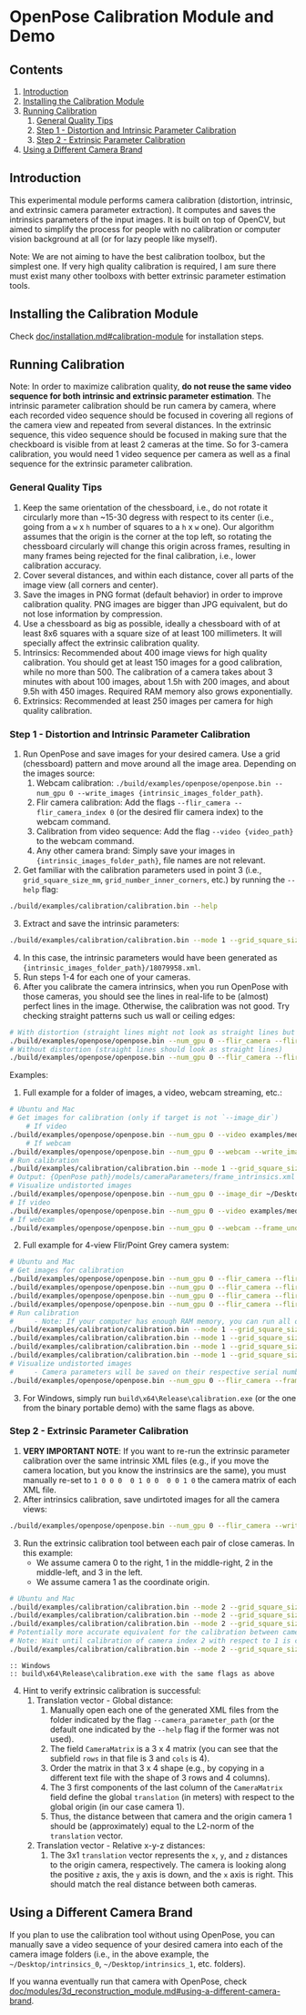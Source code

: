 OpenPose Calibration Module and Demo
=============================================

## Contents
1. [Introduction](#introduction)
2. [Installing the Calibration Module](#installing-the-calibration-module)
3. [Running Calibration](#running-calibration)
    1. [General Quality Tips](#general-quality-tips)
    2. [Step 1 - Distortion and Intrinsic Parameter Calibration](#step-1---distortion-and-intrinsic-parameter-calibration)
    3. [Step 2 - Extrinsic Parameter Calibration](#step-2---extrinsic-parameter-calibration)
4. [Using a Different Camera Brand](#using-a-different-camera-brand)



## Introduction
This experimental module performs camera calibration (distortion, intrinsic, and extrinsic camera parameter extraction). It computes and saves the intrinsics parameters of the input images. It is built on top of OpenCV, but aimed to simplify the process for people with no calibration or computer vision background at all (or for lazy people like myself).

Note: We are not aiming to have the best calibration toolbox, but the simplest one. If very high quality calibration is required, I am sure there must exist many other toolboxs with better extrinsic parameter estimation tools.



## Installing the Calibration Module
Check [doc/installation.md#calibration-module](./installation.md#calibration-module) for installation steps.



## Running Calibration
Note: In order to maximize calibration quality, **do not reuse the same video sequence for both intrinsic and extrinsic parameter estimation**. The intrinsic parameter calibration should be run camera by camera, where each recorded video sequence should be focused in covering all regions of the camera view and repeated from several distances. In the extrinsic sequence, this video sequence should be focused in making sure that the checkboard is visible from at least 2 cameras at the time. So for 3-camera calibration, you would need 1 video sequence per camera as well as a final sequence for the extrinsic parameter calibration.

### General Quality Tips
1. Keep the same orientation of the chessboard, i.e., do not rotate it circularly more than ~15-30 degress with respect to its center (i.e., going from a `w` x `h` number of squares to a `h` x `w` one). Our algorithm assumes that the origin is the corner at the top left, so rotating the chessboard circularly will change this origin across frames, resulting in many frames being rejected for the final calibration, i.e., lower calibration accuracy.
2. Cover several distances, and within each distance, cover all parts of the image view (all corners and center).
3. Save the images in PNG format (default behavior) in order to improve calibration quality. PNG images are bigger than JPG equivalent, but do not lose information by compression.
4. Use a chessboard as big as possible, ideally a chessboard with of at least 8x6 squares with a square size of at least 100 millimeters. It will specially affect the extrinsic calibration quality.
5. Intrinsics: Recommended about 400 image views for high quality calibration. You should get at least 150 images for a good calibration, while no more than 500. The calibration of a camera takes about 3 minutes with about 100 images, about 1.5h with 200 images, and about 9.5h with 450 images. Required RAM memory also grows exponentially.
6. Extrinsics: Recommended at least 250 images per camera for high quality calibration.

### Step 1 - Distortion and Intrinsic Parameter Calibration
1. Run OpenPose and save images for your desired camera. Use a grid (chessboard) pattern and move around all the image area. Depending on the images source:
    1. Webcam calibration: `./build/examples/openpose/openpose.bin --num_gpu 0 --write_images {intrinsic_images_folder_path}`.
    2. Flir camera calibration: Add the flags `--flir_camera --flir_camera_index 0` (or the desired flir camera index) to the webcam command.
    3. Calibration from video sequence: Add the flag `--video {video_path}` to the webcam command.
    4. Any other camera brand: Simply save your images in `{intrinsic_images_folder_path}`, file names are not relevant.
2. Get familiar with the calibration parameters used in point 3 (i.e., `grid_square_size_mm`, `grid_number_inner_corners`, etc.) by running the `--help` flag:
```sh
./build/examples/calibration/calibration.bin --help
```
3. Extract and save the intrinsic parameters:
```sh
./build/examples/calibration/calibration.bin --mode 1 --grid_square_size_mm 40.0 --grid_number_inner_corners "9x5" --camera_serial_number 18079958 --calibration_image_dir {intrinsic_images_folder_path}
```
4. In this case, the intrinsic parameters would have been generated as `{intrinsic_images_folder_path}/18079958.xml`.
5. Run steps 1-4 for each one of your cameras.
6. After you calibrate the camera intrinsics, when you run OpenPose with those cameras, you should see the lines in real-life to be (almost) perfect lines in the image. Otherwise, the calibration was not good. Try checking straight patterns such us wall or ceiling edges:
```sh
# With distortion (straight lines might not look as straight lines but rather with a more circular shape)
./build/examples/openpose/openpose.bin --num_gpu 0 --flir_camera --flir_camera_index 0
# Without distortion (straight lines should look as straight lines)
./build/examples/openpose/openpose.bin --num_gpu 0 --flir_camera --flir_camera_index 0 --frame_undistort
```

Examples:

1. Full example for a folder of images, a video, webcam streaming, etc.:
```sh
# Ubuntu and Mac
# Get images for calibration (only if target is not `--image_dir`)
    # If video
./build/examples/openpose/openpose.bin --num_gpu 0 --video examples/media/video_chessboard.avi --write_images ~/Desktop/Calib_intrinsics
    # If webcam
./build/examples/openpose/openpose.bin --num_gpu 0 --webcam --write_images ~/Desktop/Calib_intrinsics
# Run calibration
./build/examples/calibration/calibration.bin --mode 1 --grid_square_size_mm 30.0 --grid_number_inner_corners "8x6" --calibration_image_dir ~/Desktop/Calib_intrinsics/ --camera_parameter_folder models/cameraParameters/ --camera_serial_number frame_intrinsics
# Output: {OpenPose path}/models/cameraParameters/frame_intrinsics.xml
# Visualize undistorted images
./build/examples/openpose/openpose.bin --num_gpu 0 --image_dir ~/Desktop/Calib_intrinsics/ --frame_undistort --camera_parameter_path "models/cameraParameters/frame_intrinsics.xml"
# If video
./build/examples/openpose/openpose.bin --num_gpu 0 --video examples/media/video_chessboard.avi --frame_undistort --camera_parameter_path "models/cameraParameters/frame_intrinsics.xml"
# If webcam
./build/examples/openpose/openpose.bin --num_gpu 0 --webcam --frame_undistort --camera_parameter_path "models/cameraParameters/frame_intrinsics.xml"
```

2. Full example for 4-view Flir/Point Grey camera system:
```sh
# Ubuntu and Mac
# Get images for calibration
./build/examples/openpose/openpose.bin --num_gpu 0 --flir_camera --flir_camera_index 0 --write_images ~/Desktop/intrinsics_0
./build/examples/openpose/openpose.bin --num_gpu 0 --flir_camera --flir_camera_index 1 --write_images ~/Desktop/intrinsics_1
./build/examples/openpose/openpose.bin --num_gpu 0 --flir_camera --flir_camera_index 2 --write_images ~/Desktop/intrinsics_2
./build/examples/openpose/openpose.bin --num_gpu 0 --flir_camera --flir_camera_index 3 --write_images ~/Desktop/intrinsics_3
# Run calibration
#     - Note: If your computer has enough RAM memory, you can run all of them at the same time in order to speed up the time (they are not internally multi-threaded).
./build/examples/calibration/calibration.bin --mode 1 --grid_square_size_mm 127.0 --grid_number_inner_corners "9x6" --camera_serial_number 17012332 --calibration_image_dir ~/Desktop/intrinsics_0
./build/examples/calibration/calibration.bin --mode 1 --grid_square_size_mm 127.0 --grid_number_inner_corners "9x6" --camera_serial_number 17092861 --calibration_image_dir ~/Desktop/intrinsics_1
./build/examples/calibration/calibration.bin --mode 1 --grid_square_size_mm 127.0 --grid_number_inner_corners "9x6" --camera_serial_number 17092865 --calibration_image_dir ~/Desktop/intrinsics_2
./build/examples/calibration/calibration.bin --mode 1 --grid_square_size_mm 127.0 --grid_number_inner_corners "9x6" --camera_serial_number 18079957 --calibration_image_dir ~/Desktop/intrinsics_3
# Visualize undistorted images
#     - Camera parameters will be saved on their respective serial number files, so OpenPose will automatically find them
./build/examples/openpose/openpose.bin --num_gpu 0 --flir_camera --frame_undistort
```

3. For Windows, simply run `build\x64\Release\calibration.exe` (or the one from the binary portable demo) with the same flags as above.



### Step 2 - Extrinsic Parameter Calibration
1. **VERY IMPORTANT NOTE**: If you want to re-run the extrinsic parameter calibration over the same intrinsic XML files (e.g., if you move the camera location, but you know the instrinsics are the same), you must manually re-set to `1 0 0 0  0 1 0 0  0 0 1 0` the camera matrix of each XML file.
2. After intrinsics calibration, save undirtoted images for all the camera views:
```sh
./build/examples/openpose/openpose.bin --num_gpu 0 --flir_camera --write_images ~/Desktop/extrinsics
```
3. Run the extrinsic calibration tool between each pair of close cameras. In this example:
	- We assume camera 0 to the right, 1 in the middle-right, 2 in the middle-left, and 3 in the left.
	- We assume camera 1 as the coordinate origin.
```sh
# Ubuntu and Mac
./build/examples/calibration/calibration.bin --mode 2 --grid_square_size_mm 127.0 --grid_number_inner_corners 9x6 --omit_distortion --calibration_image_dir ~/Desktop/extrinsics/ --cam0 1 --cam1 0
./build/examples/calibration/calibration.bin --mode 2 --grid_square_size_mm 127.0 --grid_number_inner_corners 9x6 --omit_distortion --calibration_image_dir ~/Desktop/extrinsics/ --cam0 1 --cam1 2
./build/examples/calibration/calibration.bin --mode 2 --grid_square_size_mm 127.0 --grid_number_inner_corners 9x6 --omit_distortion --calibration_image_dir ~/Desktop/extrinsics/ --cam0 1 --cam1 3
# Potentially more accurate equivalent for the calibration between cameras 1 and 3: If camera 3 and 1 are too far from each other and the calibration chessboard is not visible from both cameras at the same time enough times, the calibration can be run between camera 3 and camera 2, which is closer to 3. In that case, the `combine_cam0_extrinsics` flag is required, which tells the calibration toolbox that cam0 is not the global origin (in this case is camera 1).
# Note: Wait until calibration of camera index 2 with respect to 1 is completed, as information from camera 2 XML calibration file will be used:
./build/examples/calibration/calibration.bin --mode 2 --grid_square_size_mm 127.0 --grid_number_inner_corners 9x6 --omit_distortion --calibration_image_dir ~/Desktop/extrinsics/ --cam0 2 --cam1 3 --combine_cam0_extrinsics
```
```
:: Windows
:: build\x64\Release\calibration.exe with the same flags as above
```
4. Hint to verify extrinsic calibration is successful:
    1. Translation vector - Global distance:
        1. Manually open each one of the generated XML files from the folder indicated by the flag `--camera_parameter_path` (or the default one indicated by the `--help` flag if the former was not used).
        2. The field `CameraMatrix` is a 3 x 4 matrix (you can see that the subfield `rows` in that file is 3 and `cols` is 4).
        3. Order the matrix in that 3 x 4 shape (e.g., by copying in a different text file with the shape of 3 rows and 4 columns).
        4. The 3 first components of the last column of the `CameraMatrix` field define the global `translation` (in meters) with respect to the global origin (in our case camera 1).
        5. Thus, the distance between that camera and the origin camera 1 should be (approximately) equal to the L2-norm of the `translation` vector.
    2. Translation vector - Relative x-y-z distances:
        1. The 3x1 `translation` vector represents the `x`, `y`, and `z` distances to the origin camera, respectively. The camera is looking along the positive `z` axis, the `y` axis is down, and the `x` axis is right. This should match the real distance between both cameras.



## Using a Different Camera Brand
If you plan to use the calibration tool without using OpenPose, you can manually save a video sequence of your desired camera into each of the camera image folders (i.e., in the above example, the `~/Desktop/intrinsics_0`, `~/Desktop/intrinsics_1`, etc. folders).

If you wanna eventually run that camera with OpenPose, check [doc/modules/3d_reconstruction_module.md#using-a-different-camera-brand](./modules/3d_reconstruction_module.md#using-a-different-camera-brand).

